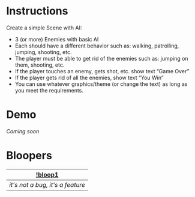 # Instructions
Create a simple Scene with AI:
- 3 (or more) Enemies with basic AI
- Each should have a different behavior such as: walking, patrolling, jumping, shooting, etc.
- The player must be able to get rid of the enemies such as: jumping on them, shooting, etc.
- If the player touches an enemy, gets shot, etc. show text “Game Over”
- If the player gets rid of all the enemies, show text “You Win” 
- You can use whatever graphics/theme (or change the text) as long as you meet the requirements.

# Demo
*Coming soon*

# Bloopers
| [!bloop1](demos/blooper-1.gif) |
| - |
| *it's not a bug, it's a feature* ||
